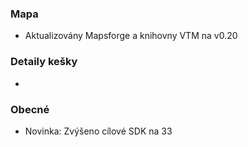 ### Mapa
- Aktualizovány Mapsforge a knihovny VTM na v0.20

### Detaily kešky
-

### Obecné
- Novinka: Zvýšeno cílové SDK na 33
